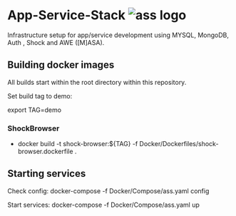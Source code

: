 # App-Service-Stack ![ass logo][logo]
 Infrastructure setup for app/service development using MYSQL, MongoDB, Auth , Shock and AWE ([M]ASA).





[logo]: https://github.com/wilke/App-Service-Stack/blob/master/data/pictures/donkey.jpg "Donkey aka ass"



## Building docker images

All builds start within the root directory within this repository.

Set build tag to demo:

export TAG=demo

### ShockBrowser

 - docker build -t shock-browser:${TAG} -f Docker/Dockerfiles/shock-browser.dockerfile .
 
 
## Starting services

Check config:
 docker-compose -f Docker/Compose/ass.yaml config
 
Start services:
 docker-compose -f Docker/Compose/ass.yaml up 

